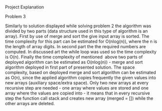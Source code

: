 Project Explanation

Problem 3

Similarly to solution displayed while solving problem 2 the algorithm was divided by two parts (data structure used in this type of algorithm is an array). First by use of merge and sort the give input array is sorted. The time complexity for this part can be estimated for O(nlog(n)), where the n is the length of array digits. In second part the the required numbers are computed. In discussed art the while loop was used so the time complexity is O(n). Finally the time complexity of mentioned  above two parts of deployed algorithm can be estimated as O(nlog(n)) - merge and sort algorithm deployed in first part of presented solution.
The space complexity, based on deployed merge and sort algorithm can be estimated as O(n), since the applied algorithm copies frequently the given values into new arrays (auxiliary space/extra space). Only two new arrays at every recursive step are needed - one array where values are stored and one array where the values are copied into - it means that in every recursive step the function call stack and creates new array (merged = []) while the other arrays are deleted.

